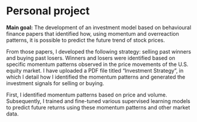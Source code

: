 # Personal project
**Main goal:** The development of an investment model based on behavioural finance papers that identified how, using momentum and overreaction patterns, it is possible to predict the future trend of stock prices. 

From those papers, I developed the following strategy: selling past winners and buying past losers. Winners and losers were identified based on specific momentum patterns observed in the price movements of the U.S. equity market. I have uploaded a PDF file titled “Investment Strategy”, in which I detail how I identified the momentum patterns and generated the investment signals for selling or buying.

First, I identified momentum patterns based on price and volume. Subsequently, I trained and fine-tuned various supervised learning models to predict future returns using these momentum patterns and other market data.
